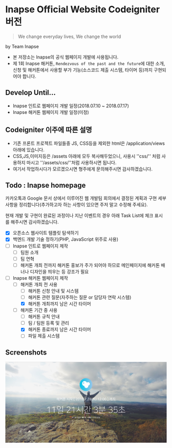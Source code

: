 # Inapse Official Website Codeigniter 버전
> We change everyday lives, We change the world

by Team Inapse

- 본 저장소는 Inapse의 공식 웹페이지 개발에 사용됩니다.
- 제 1회 Inapse 해커톤, `Rendezvous of the past and the future`에 대한 소개, 신청 및 해커톤에서 사용할 부가 기능(소스코드 제출 시스템, 타이머 등)까지 구현되어야 합니다.

## Develop Until...

- Inapse 인트로 웹페이지 개발 일정(2018.07.10 ~ 2018.07.17)
- Inapse 해커톤 웹페이지 개발 일정(미정)

## Codeigniter 이주에 따른 설명
* 기존 프론트 프로젝트 파일들중 JS, CSS등을 제외한 html은 /application/views 아래에 있습니다.
* CSS,JS,이미지등은 /assets 아래에 모두 복사해두었으니, 사용시 ''css/'' 처럼 사용하지 마시고 ''/assets/css/''처럼 사용하시면 됩니다.
* 여기서 작업하시다가 모르겠으시면 형주에게 문의해주시면 감사하겠습니다.

## Todo : Inapse homepage

카카오톡과 Google 문서 상에서 이루어진 웹 개발팀 회의에서 결정된 계획과 구현 세부사항을 정리합니다(추가하고자 하는 사항이 있으면 주저 말고 수정해 주세요).

현재 개발 및 구현이 완료된 과정이나 지난 이벤트의 경우 아래 Task List에 체크 표시를 해주시면 감사하겠습니다.

- [X] 오픈소스 웹사이트 템플릿 탐색하기
- [x] 백엔드 개발 기술 정하기(PHP, JavaScript 위주로 사용)
- [ ] Inapse 인트로 웹페이지 제작
    - [ ] 팀원 소개
    - [ ] 팀 연혁
    - [ ] 해커톤 개최 전까지 해커톤 홍보가 주가 되어야 하므로 메인페이지에 해커톤 배너나 디자인을 띄우는 등 강조가 필요
- [ ] Inapse 해커톤 웹페이지 제작
    - [ ] 해커톤 개최 전 사용
        - [ ] 해커톤 신청 안내 및 시스템
        - [ ] 해커톤 관련 질문(자주하는 질문 or 담당자 연락 시스템)
        - [x] 해커톤 개최까지 남은 시간 타이머
    - [ ] 해커톤 기간 중 사용
        - [ ] 해커톤 규칙 안내
        - [ ] 팀 / 팀원 등록 및 관리
        - [x] 해커톤 종료까지 남은 시간 타이머
        - [ ] 파일 제출 시스템

## Screenshots
![](screenshot/mainpage-head.png)
